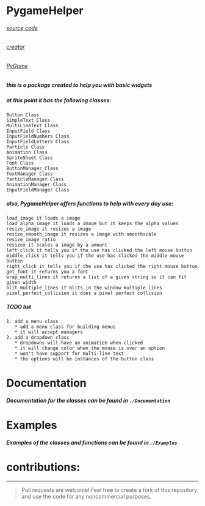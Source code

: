 # PygameHelper

###### [source code](https://github.com/Emc2356/Pygame-Widgets)
###### [creator](https://github.com/Emc2356)
###### [PyGame](https://pygame.org/) 

##### this is a package created to help you with basic widgets

##### at this point it has the following classes:
~~~
Button Class
SimpleText Class
MultiLineText Class
InputField Class
InputFieldNumbers Class
InputFieldLetters Class
Particle Class
Animation Class
SpriteSheet Class
Font Class
ButtonManager Class
TextManager Class
ParticleManager Class
AnimationManager Class
InputFieldManager Class
~~~
##### also, PygameHelper offers functions to help with every day use:
~~~
load_image it loads a image 
load_alpha_image it loads a image but it keeps the alpha values
resize_image it resizes a image
resize_smooth_image it resizes a image with smoothscale
resize_image_ratio 
resizex it scales a image by a amount 
left_click it tells you if the use has clicked the left mouse button
middle_click it tells you if the use has clicked the middle mouse button
right_click it tells you if the use has clicked the right mouse button
get_font it returns you a font
wrap_multi_lines it returns a list of a given string so it can fit given width
blit_multiple_lines it blits in the window multiple lines
pixel_perfect_collision it does a pixel perfect collision
~~~
##### TODO list 
~~~
1. add a menu class
   * add a menu class for building menus
   * it will accept managers
2. add a dropdown class
   * dropdowns will have an animation when clicked
   * it will change color when the mouse is over an option
   * won't have support for multi-line text
   * the options will be instances of the button class
~~~

# Documentation
##### Documentation for the classes can be found in `./Documentation`

# Examples
##### Examples of the classes and functions can be found in `./Examples`

# contributions:
---
> Pull requests are welcome!
> Feel free to create a fork of this repository and use the code for any noncommercial purposes.
